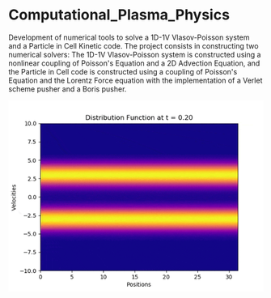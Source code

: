 # Computational_Plasma_Physics
Development of numerical tools to solve a 1D-1V Vlasov-Poisson system and a Particle in Cell Kinetic code. The project consists in constructing two numerical solvers: The 1D-1V Vlasov-Poisson system is constructed using a nonlinear coupling of Poisson's Equation and a 2D Advection Equation, and the Particle in Cell code is constructed using a coupling of Poisson's Equation and the Lorentz Force equation with the implementation of a Verlet scheme pusher and a Boris pusher.

![](2StreamInstability.gif)